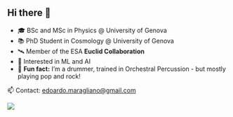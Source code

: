 ## Hi there 👋

- 🎓 BSc and MSc in Physics @ University of Genova  
- 📚 PhD Student in Cosmology @ University of Genova  
- 🛰️ Member of the ESA **Euclid Collaboration**  
- 🤖 Interested in ML and AI  
- 🥁 **Fun fact:** I’m a drummer, trained in Orchestral Percussion - but mostly playing pop and rock! 

📫 Contact: edoardo.maragliano@gmail.com

<p align="left">
  <a href="https://skillicons.dev">
    <img src="https://skillicons.dev/icons?i=git,github,gitlab,latex,python,cpp,linkedin" />
  </a>
</p>
